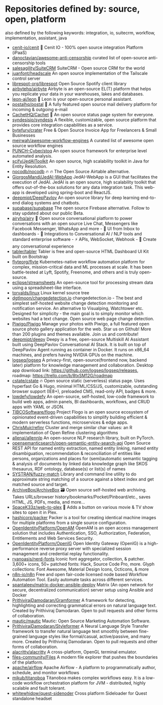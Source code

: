 # Repositories defined by: source, open, platform

also defined by the following keywords: integration, io, suitecrm, workflow, implementation, assistant, java

- [cenit-io/cenit](https://github.com/cenit-io/cenit)
  :rocket: Cenit IO - 100% open source integration Platform (iPaaS)
- [danoctavian/awesome-anti-censorship](https://github.com/danoctavian/awesome-anti-censorship)
  curated list of open-source anti-censorship tools
- [salesagility/SuiteCRM](https://github.com/salesagility/SuiteCRM)
  SuiteCRM - Open source CRM for the world
- [juanfont/headscale](https://github.com/juanfont/headscale)
  An open source implementation of the Tailscale control server
- [librespot-org/librespot](https://github.com/librespot-org/librespot)
  Open Source Spotify client library
- [airbytehq/airbyte](https://github.com/airbytehq/airbyte)
  Airbyte is an open-source EL(T) platform that helps you replicate your data in your warehouses, lakes and databases.
- [leon-ai/leon](https://github.com/leon-ai/leon)
  🧠 Leon is your open-source personal assistant.
- [postalhq/postal](https://github.com/postalhq/postal)
  📨 A fully featured open source mail delivery platform for incoming & outgoing e-mail
- [CachetHQ/Cachet](https://github.com/CachetHQ/Cachet)
  📛 An open source status page system for everyone.
- [syndesisio/syndesis](https://github.com/syndesisio/syndesis)
  A flexible, customizable, open source platform that provides core integration capabilities as a service.
- [bytefury/crater](https://github.com/bytefury/crater)
  Free & Open Source Invoice App for Freelancers & Small Businesses
- [meirwah/awesome-workflow-engines](https://github.com/meirwah/awesome-workflow-engines)
  A curated list of awesome open source workflow engines
- [PUNCH-Cyber/stoq](https://github.com/PUNCH-Cyber/stoq)
  An open source framework for enterprise level automated analysis.
- [scify/JedAIToolkit](https://github.com/scify/JedAIToolkit)
  An open source, high scalability toolkit in Java for Entity Resolution.
- [nocodb/nocodb](https://github.com/nocodb/nocodb)
  🔥 🔥  The Open Source Airtable alternative. 
- [GiorgosMandi/JedAI-WebApp](https://github.com/GiorgosMandi/JedAI-WebApp)
  JedAI-WebApp is a GUI that facilitates the execution of JedAI. JedAI is an open source, high scalability toolkit that offers out-of-the-box solutions for any data integration task. This web-app is developed using spring-boot and ReactJS.
- [deepmipt/DeepPavlov](https://github.com/deepmipt/DeepPavlov)
  An open source library for deep learning end-to-end dialog systems and chatbots.
- [supabase/supabase](https://github.com/supabase/supabase)
  The open source Firebase alternative. Follow to stay updated about our public Beta.
- [airyhq/airy](https://github.com/airyhq/airy)
  💬  Open source conversational platform to power conversations with an open source Live Chat, Messengers like Facebook Messenger, WhatsApp and more - 💎  UI from Inbox to dashboards - 🤖  Integrations to Conversational AI / NLP tools and standard enterprise software - ⚡ APIs, WebSocket, Webhook - 🔧  Create any conversational experience
- [tabler/tabler](https://github.com/tabler/tabler)
  Tabler is free and open-source HTML Dashboard UI Kit built on Bootstrap
- [flyteorg/flyte](https://github.com/flyteorg/flyte)
  Kubernetes-native workflow automation platform for complex, mission-critical data and ML processes at scale. It has been battle-tested at Lyft, Spotify, Freenome, and others and is truly open-source.
- [eclipse/streamsheets](https://github.com/eclipse/streamsheets)
  An open-source tool for processing stream data using a spreadsheet-like interface.
- [torvalds/linux](https://github.com/torvalds/linux)
  Linux kernel source tree
- [dgtlmoon/changedetection.io](https://github.com/dgtlmoon/changedetection.io)
  changedetection.io - The best and simplest self-hosted website change detection monitoring and notification service. An alternative to Visualping, Watchtower etc. Designed for simplicity - the main goal is to simply monitor which websites had a text change. Open source web page change detection.
- [Piwigo/Piwigo](https://github.com/Piwigo/Piwigo)
  Manage your photos with Piwigo, a full featured open source photo gallery application for the web. Star us on Github! More than 200 plugins and themes available. Join us and contribute!
- [deepmipt/deepy](https://github.com/deepmipt/deepy)
  Deepy is a free, open-source Multiskill AI Assistant built using DeepPavlov Conversational AI Stack. It is built on top of DeepPavlov Agent running as container in Docker. It runs on x86_64 machines, and prefers having NVIDIA GPUs on the machine.
- [logseq/logseq](https://github.com/logseq/logseq)
  A privacy-first, open-source(frontend now, backend later) platform for knowledge management and collaboration. Desktop app download link: https://github.com/logseq/logseq/releases, roadmap: https://trello.com/b/8txSM12G/roadmap
- [cstate/cstate](https://github.com/cstate/cstate)
  🔥 Open source static (serverless) status page. Uses hyperfast Go & Hugo, minimal HTML/CSS/JS, customizable, outstanding browser support (IE8+), preloaded CMS, read-only API, badges & more.
- [lowdefy/lowdefy](https://github.com/lowdefy/lowdefy)
  An open-source, self-hosted, low-code framework to build web apps, admin panels, BI dashboards, workflows, and CRUD apps with YAML or JSON.
- [TIBCOSoftware/flogo](https://github.com/TIBCOSoftware/flogo)
  Project Flogo is an open source ecosystem of opinionated  event-driven capabilities to simplify building efficient & modern serverless functions, microservices & edge apps.
- [ChrisMuir/refinr](https://github.com/ChrisMuir/refinr)
  Cluster and merge similar char values: an R implementation of Open Refine clustering algorithms
- [allenai/allennlp](https://github.com/allenai/allennlp)
  An open-source NLP research library, built on PyTorch.
- [opensemanticsearch/open-semantic-entity-search-api](https://github.com/opensemanticsearch/open-semantic-entity-search-api)
  Open Source REST API for named entity extraction, named entity linking, named entity disambiguation, recommendation & reconciliation of entities like persons, organizations and places for (semi)automatic semantic tagging & analysis of documents by linked data knowledge graph like SKOS thesaurus, RDF ontology, database(s) or list(s) of names
- [SYSTRAN/fuzzy-match](https://github.com/SYSTRAN/fuzzy-match)
  Library and command line utility to do approximate string matching of a source against a bitext index and get matched source and target. 
- [ArchiveBox/ArchiveBox](https://github.com/ArchiveBox/ArchiveBox)
  🗃 Open source self-hosted web archiving. Takes URLs/browser history/bookmarks/Pocket/Pinboard/etc., saves HTML, JS, PDFs, media, and more...
- [SpaceK33z/web-to-plex](https://github.com/SpaceK33z/web-to-plex)
  🚠 Adds a button on various movie & TV show sites to open it in Plex.
- [hashicorp/packer](https://github.com/hashicorp/packer)
  Packer is a tool for creating identical machine images for multiple platforms from a single source configuration.
- [OpenIdentityPlatform/OpenAM](https://github.com/OpenIdentityPlatform/OpenAM)
  OpenAM is an open access management solution that includes Authentication, SSO, Authorization, Federation, Entitlements and Web Services Security.
- [OpenIdentityPlatform/OpenIG](https://github.com/OpenIdentityPlatform/OpenIG)
  Open Identity Gateway (OpenIG) is a high-performance reverse proxy server with specialized session management and credential replay functionality.
- [ryanoasis/nerd-fonts](https://github.com/ryanoasis/nerd-fonts)
  Iconic font aggregator, collection, & patcher. 3,600+ icons, 50+ patched fonts: Hack, Source Code Pro, more. Glyph collections: Font Awesome, Material Design Icons, Octicons, & more
- [n8n-io/n8n](https://github.com/n8n-io/n8n)
  Free and open fair-code licensed node based Workflow Automation Tool. Easily automate tasks across different services.
- [spantaleev/matrix-docker-ansible-deploy](https://github.com/spantaleev/matrix-docker-ansible-deploy)
  Matrix (An open network for secure, decentralized communication) server setup using Ansible and Docker
- [PrithivirajDamodaran/Gramformer](https://github.com/PrithivirajDamodaran/Gramformer)
  A framework for detecting, highlighting and correcting grammatical errors on natural language text. Created by Prithiviraj Damodaran. Open to pull requests and other forms of collaboration.
- [mautic/mautic](https://github.com/mautic/mautic)
  Mautic: Open Source Marketing Automation Software.
- [PrithivirajDamodaran/Styleformer](https://github.com/PrithivirajDamodaran/Styleformer)
  A Neural Language Style Transfer framework to transfer natural language text smoothly between fine-grained language styles like formal/casual, active/passive, and many more. Created by Prithiviraj Damodaran. Open to pull requests and other forms of collaboration.
- [alacritty/alacritty](https://github.com/alacritty/alacritty)
  A cross-platform, OpenGL terminal emulator.
- [files-community/Files](https://github.com/files-community/Files)
  A modern file explorer that pushes the boundaries of the platform.
- [apache/airflow](https://github.com/apache/airflow)
  Apache Airflow - A platform to programmatically author, schedule, and monitor workflows
- [mikub/titanoboa](https://github.com/mikub/titanoboa)
  Titanoboa makes complex workflows easy. It is a low-code workflow orchestration platform for JVM - distributed, highly scalable and fault tolerant.
- [whitewhidow/quest-sidenoder](https://github.com/whitewhidow/quest-sidenoder)
  Cross platform Sideloader for Quest standalone headset 
